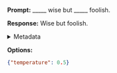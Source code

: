 **Prompt:**
_____ wise but _____ foolish.

**Response:**
Wise but foolish.

<details><summary>Metadata</summary>

- Duration: 672 ms
- Datetime: 2023-09-02T22:21:33.629003
- Model: gpt-3.5-turbo-0613

</details>

**Options:**
```json
{"temperature": 0.5}
```

